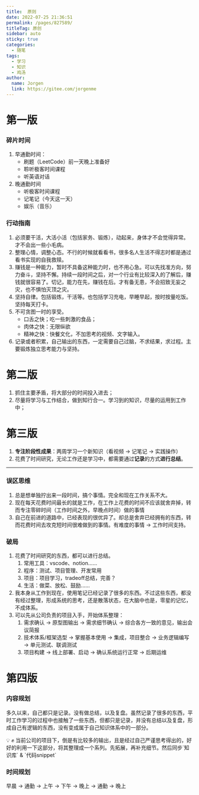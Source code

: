 ```yaml
---
title:  原则
date: 2022-07-25 21:36:51
permalink: /pages/827589/
titleTag: 原创
sidebar: auto
sticky: true
categories: 
  - 随笔
tags: 
  - 学习
  - 知识
  - 鸡汤
author: 
  name: Jorgen
  link: https://gitee.com/jorgenme
---
```

# 第一版

### 碎片时间

1. 早通勤时间：
    - 刷题（LeetCode）前一天晚上准备好
    - 聆听极客时间课程
    - 听英语对话
2. 晚通勤时间
    - 听极客时间课程
    - 记笔记（今天这一天）
    - 娱乐（音乐）

### 行动指南

1. 必须要干活，大活小活（包括家务、锻炼），动起来，身体才不会觉得异常。才不会出一些小毛病。
2. 整理心情，调整心态。不行的时候就看看书，很多名人生活不得志时都是通过看书实现的自我救赎。
3. 赚钱是一种能力，暂时不具备这种能力时，也不用心急。可以先找准方向，努力奋斗，坚持不懈。持续一段时间之后，对一个行业有比较深入的了解后，赚钱就很容易了。切记，能力在先，赚钱在后。才有备无患，不会招致无妄之灾，也不惧怕灭顶之灾。
4. 坚持自律。包括锻炼，干活等。也包括学习充电，早睡早起，按时按量吃饭。坚持每天打卡。
5. 不可贪图一时的享受。
    - 口舌之快；吃一些刺激的食品；
    - 肉体之快：无限纵欲
    - 精神之快：快餐文化，不加思考的视频、文字输入。
6. 记录或者积累，自己输出的东西，一定需要自己过脑，不求结果，求过程。主要锻炼独立思考能力与坚持。


#  第二版
1. 抓住主要矛盾，将大部分的时间投入进去；
2. 尽量将学习与工作结合，做到知行合一。学习到的知识，尽量的运用到工作中；

# 第三版
1. **专注阶段性成果**：两周学习一个新知识（看视频 → 记笔记 → 实践操作）
2. 花费了时间研究，无论工作还是学习中，都需要通过**记录**的方式**进行总结**。

---

### 误区思维

1. 总是想单独拧出来一段时间，搞个事情。完全和现在工作关系不大。
2. 现在每天花费时间最长的就是工作，在工作上花费的时间不应该就舍弃掉，转而专注零碎时间（工作时间之外，早晚点时间）做的事情
3. 自己在前进的道路中，已经表现的很优异了。却总是舍弃已经拥有的东西，转而花费时间去攻克短时间很难做到的事情。有难度的事情 → 工作时间支持。

### 破局

1. 花费了时间研究的东西，都可以进行总结。
    1. 常用工具：vscode、notion......
    2. 程序：测试、项目管理、开发常用
    3. 项目：项目学习，tradeoff总结，完善？
    4. 生活：做菜、放松、鼓励......
2. 我本身从工作到现在，使用笔记已经记录了很多的东西。不过这些东西，都没有经过整理，形成系统的思考，还是散落状态，在大脑中也是，零星的记忆，不成体系。
3. 可以先从公司负责的项目入手，开始体系整理：
    1. 需求确认 → 原型图输出 → 需求细节确认 → 综合各方一致的意见，输出会议简报 
    2. 技术体系/框架选型 → 掌握基本使用 → 集成，项目整合 → 业务逻辑编写 → 单元测试、联调测试
    3. 项目构建 → 线上部署、启动 → 确认系统运行正常 → 后期运维

# 第四版
### 内容规划

多久以来，自己都只是记录。没有做总结，以及复盘。虽然记录了很多的东西，平时工作学习的过程中也接触了一些东西，但都只是记录，并没有总结以及复盘，形成自己有逻辑的东西，没有变成属于自己知识体系中的一部分。

<aside>
💡 ✊ 当前公司的项目下，倒是有比较多的输出，且是经过自己严谨思考得出的，好好的利用一下这部分，将其整理成一个系列。先拓展，再补充细节。然后同步`知识库` & `代码snippet`

</aside>

### 时间规划

早晨 → 通勤 → 上午 → 下午 → 晚上 → 通勤 → 晚上